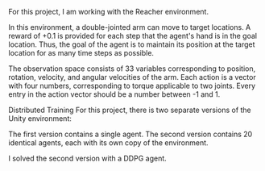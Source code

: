 For this project, I am working with the Reacher environment.

In this environment, a double-jointed arm can move to target locations. A reward of +0.1 is provided for each step that the agent's hand is in the goal location. Thus, the goal of the agent is to maintain its position at the target location for as many time steps as possible.

The observation space consists of 33 variables corresponding to position, rotation, velocity, and angular velocities of the arm. Each action is a vector with four numbers, corresponding to torque applicable to two joints. Every entry in the action vector should be a number between -1 and 1.

Distributed Training
For this project, there is two separate versions of the Unity environment:

The first version contains a single agent.
The second version contains 20 identical agents, each with its own copy of the environment.

I solved the second version with a DDPG agent.
